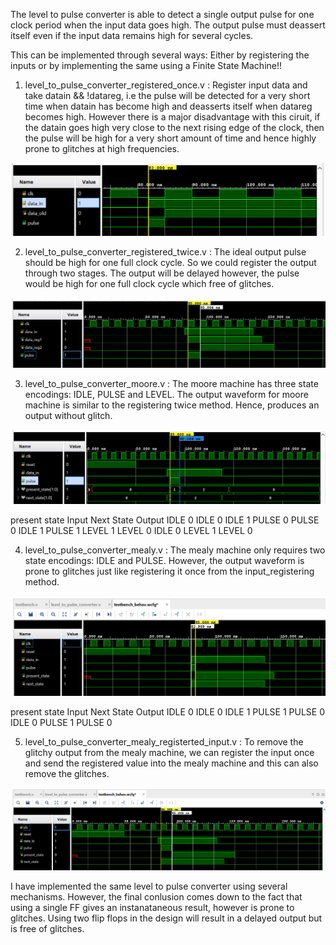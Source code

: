 The level to pulse converter is able to detect a single output pulse for one clock period when the input data goes high. The output pulse must deassert itself even if the input data remains high for several cycles. 

This can be implemented through several ways: Either by registering the inputs or by implementing the same using a Finite State Machine!! 

1. level_to_pulse_converter_registered_once.v : Register input data and take datain && !datareg, i.e the pulse will be detected for a very short time when datain has become high and deasserts itself when datareg becomes high. However there is a major disadvantage with this ciruit, if the datain goes high very close to the next rising edge of the clock, then the pulse will be high for a very short amount of time and hence highly prone to glitches at high frequencies. 

![Glitchy waveform](input_registering/registered_once.png)

2. level_to_pulse_converter_registered_twice.v : The ideal output pulse should be high for one full clock cycle. So we could register the output through two stages. The output will be delayed however, the pulse would be high for one full clock cycle which free of glitches.

![Unglitched waveform](input_registering/registered_twice.png)

3. level_to_pulse_converter_moore.v : The moore machine has three state encodings: IDLE, PULSE and LEVEL. The output waveform for moore machine is similar to the registering twice method. Hence, produces an output without glitch. 

![Moore machine waveform](fsm/moore.png)

present state  Input    Next State  Output
IDLE             0        IDLE        0
IDLE             1        PULSE       0
PULSE            0        IDLE        1
PULSE            1        LEVEL       1
LEVEL            0        IDLE        0
LEVEL            1        LEVEL       0

4. level_to_pulse_converter_mealy.v : The mealy machine only requires two state encodings: IDLE and PULSE. However, the output waveform is prone to glitches just like registering it once from the input_registering method. 

![Mealy Machine waveform](fsm/mealy.png) 

present state    Input     Next State     Output
IDLE               0          IDLE          0
IDLE               1          PULSE         1
PULSE              0          IDLE          0
PULSE              1          PULSE         0

5. level_to_pulse_converter_mealy_registerted_input.v : To remove the glitchy output from the mealy machine, we can register the input once and send the registered value into the mealy machine and this can also remove the glitches. 

![Registered Mealy waveform](fsm/registered_mealy.png)


I have implemented the same level to pulse converter using several mechanisms. However, the final conlusion comes down to the fact that using a single FF gives an instanataneous result, however is prone to glitches. Using two flip flops in the design will result in a delayed output but is free of glitches. 
